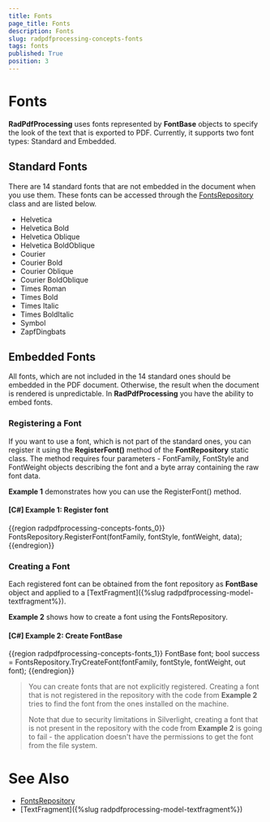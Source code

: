 ```yaml
---
title: Fonts
page_title: Fonts
description: Fonts
slug: radpdfprocessing-concepts-fonts
tags: fonts
published: True
position: 3
---
```


# Fonts



__RadPdfProcessing__ uses fonts represented by __FontBase__ objects to specify the look of the text that is exported to PDF. Currently, it supports two font types: Standard and Embedded.
      

## Standard Fonts
There are 14 standard fonts that are not embedded in the document when you use them. These fonts can be accessed through the [FontsRepository](http://docs.telerik.com/devtools/document-processing/api/html/T_Telerik_Windows_Documents_Fixed_Model_Fonts_FontsRepository.htm) class and are listed below.

        

* Helvetica
* Helvetica Bold
* Helvetica Oblique
* Helvetica BoldOblique
* Courier
* Courier Bold
* Courier Oblique
* Courier BoldOblique
* Times Roman
* Times Bold
* Times Italic
* Times BoldItalic
* Symbol
* ZapfDingbats

## Embedded Fonts

All fonts, which are not included in the 14 standard ones should be embedded in the PDF document. Otherwise, the result when the document is rendered is unpredictable. In __RadPdfProcessing__ you have the ability to embed fonts.
        

### Registering a Font

If you want to use a font, which is not part of the standard ones, you can register it using the __RegisterFont()__ method of the __FontRepository__ static class. The method requires four parameters - FontFamily, FontStyle and FontWeight objects describing the font and a byte array containing the raw font data.
            

__Example 1__ demonstrates how you can use the RegisterFont() method.
            

#### __[C#] Example 1: Register font__

{{region radpdfprocessing-concepts-fonts_0}}
    FontsRepository.RegisterFont(fontFamily, fontStyle, fontWeight, data);
{{endregion}}



### Creating a Font

Each registered font can be obtained from the font repository as __FontBase__ object and applied to a [TextFragment]({%slug radpdfprocessing-model-textfragment%}).
            

__Example 2__ shows how to create a font using the FontsRepository.
            

#### __[C#] Example 2: Create FontBase__

{{region radpdfprocessing-concepts-fonts_1}}
    FontBase font;
    bool success = FontsRepository.TryCreateFont(fontFamily, fontStyle, fontWeight, out font);
{{endregion}}


>You can create fonts that are not explicitly registered. Creating a font that is not registered in the repository with the code from __Example 2__ tries to find the font from the ones installed on the machine. 
>
>Note that due to security limitations in Silverlight, creating a font that is not present in the repository with the code from __Example 2__ is going to fail - the application doesn't have the permissions to get the font from the file system.



# See Also
 * [FontsRepository](http://docs.telerik.com/devtools/document-processing/api/html/T_Telerik_Windows_Documents_Fixed_Model_Fonts_FontsRepository.htm)
 * [TextFragment]({%slug radpdfprocessing-model-textfragment%})

